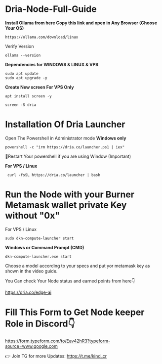 # Dria-Node-Full-Guide



**Install Ollama from here Copy this link and open in Any Browser (Choose Your OS)**

```
https://ollama.com/download/linux
```
  
 Verify Version 
  ```
  ollama --version
  ```

**Dependencies for WINDOWS & LINUX & VPS**
```
sudo apt update
sudo apt upgrade -y
```

**Create New screen For VPS Only**
```
apt install screen -y
```
```
screen -S dria
```



# Installation Of Dria Launcher

Open The Powershell in Administrator mode **Windows only**
```
powershell -c "irm https://dria.co/launcher.ps1 | iex"
```
🔺Restart Your powershell if you are using Window (Important)


**For VPS / Linux**

```
 curl -fsSL https://dria.co/launcher | bash 
```


# Run the Node with your Burner Metamask wallet private Key without "0x"


For VPS / Linux
```
sudo dkn-compute-launcher start
```
**Windows or Command Prompt (CMD)**
```
dkn-compute-launcher.exe start
```

Choose a model according to your specs and put yor metamask key as shown in the video guide.


You Can check Your Node status and earned points from here👇

https://dria.co/edge-ai

# Fill This Form to Get Node keeper Role in Discord👇

https://form.typeform.com/to/Eav42hR3?typeform-source=www.google.com



👉 Join TG for more Updates: https://t.me/kind_cr

